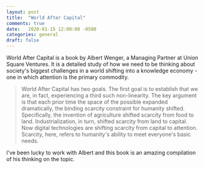 ```yaml
---
layout: post
title:  "World After Capital"
comments: true
date:   2020-01-15 12:00:00 -0500
categories: general
draft: false
---
```


World After Capital is a book by Albert Wenger, a Managing Partner at Union Square Ventures. It is a detailed study of how we need to be thinking about society's biggest challenges in a world shifting into a knowledge economy - one in which attention is the primary commodity.

> World After Capital has two goals. The first goal is to establish that we are, in fact, experiencing a third such non-linearity. The key argument is that each prior time the space of the possible expanded dramatically, the binding scarcity constraint for humanity shifted. Specifically, the invention of agriculture shifted scarcity from food to land. Industrialization, in turn, shifted scarcity from land to capital. Now digital technologies are shifting scarcity from capital to attention. Scarcity, here, refers to humanity's ability to meet everyone's basic needs.

I've been lucky to work with Albert and this book is an amazing compilation of his thinking on the topic. 